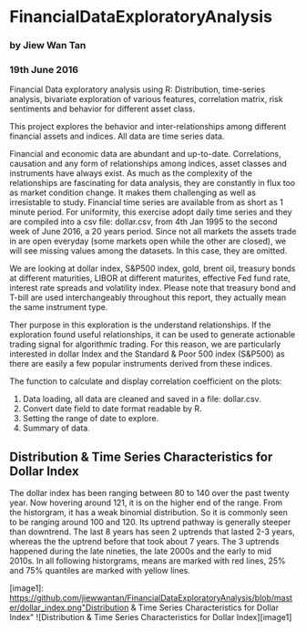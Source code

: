 # FinancialDataExploratoryAnalysis

### by Jiew Wan Tan
### 19th June 2016

Financial Data exploratory analysis using R: Distribution, time-series analysis, bivariate exploration of various features, correlation matrix, risk sentiments and behavior for different asset class.

This project explores the behavior and inter-relationships among different financial assets and indices. All data are time series data.

Financial and economic data are abundant and up-to-date. Correlations, causation and any form of relationships among indices, asset classes and instruments have always exist. As much as the complexity of the relationships are fascinating for data analysis, they are constantly in flux too as market condition change. It makes them challenging as well as irresistable to study. Financial time series are available from as short as 1 minute period. For uniformity, this exercise adopt daily time series and they are compiled into a csv file: dollar.csv, from 4th Jan 1995 to the second week of June 2016, a 20 years period. Since not all markets the assets trade in are open everyday (some markets open while the other are closed), we will see missing values among the datasets. In this case, they are omitted.

We are looking at dollar index, S&P500 index, gold, brent oil, treasury bonds at different maturities, LIBOR at different maturites, effective Fed fund rate, interest rate spreads and volatility index. Please note that treasury bond and T-bill are used interchangeably throughout this report, they actually mean the same instrument type.

Ther purpose in this exploration is the understand relationships. If the exploration found useful relationships, it can be used to generate actionable trading signal for algorithmic trading. For this reason, we are particularly interested in dollar Index and the Standard & Poor 500 index (S&P500) as there are easily a few popular instruments derived from these indices.

The function to calculate and display correlation coefficient on the plots: 

1. Data loading, all data are cleaned and saved in a file: dollar.csv. 
2. Convert date field to date format readable by R. 
3. Setting the range of date to explore. 
4. Summary of data. 

## Distribution & Time Series Characteristics for Dollar Index
The dollar index has been ranging between 80 to 140 over the past twenty year. Now hovering around 121, it is on the higher end of the range. From the historgram, it has a weak binomial distribution. So it is commonly seen to be ranging around 100 and 120. Its uptrend pathway is generally steeper than downtrend. The last 8 years has seen 2 uptrends that lasted 2-3 years, whereas the the uptrend before that took about 7 years. The 3 uptrends happened during the late nineties, the late 2000s and the early to mid 2010s. 
In all following historgrams, means are marked with red lines, 25% and 75% quantiles are marked with yellow lines. 

[image1]: https://github.com/jiewwantan/FinancialDataExploratoryAnalysis/blob/master/dollar_index.png"Distribution & Time Series Characteristics for Dollar Index"
![Distribution & Time Series Characteristics for Dollar Index][image1]
